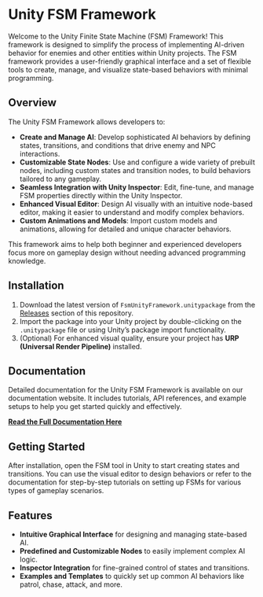 # Unity FSM Framework

Welcome to the Unity Finite State Machine (FSM) Framework! This framework is designed to simplify the process of implementing AI-driven behavior for enemies and other entities within Unity projects. The FSM framework provides a user-friendly graphical interface and a set of flexible tools to create, manage, and visualize state-based behaviors with minimal programming.

## Overview

The Unity FSM Framework allows developers to:
- **Create and Manage AI**: Develop sophisticated AI behaviors by defining states, transitions, and conditions that drive enemy and NPC interactions.
- **Customizable State Nodes**: Use and configure a wide variety of prebuilt nodes, including custom states and transition nodes, to build behaviors tailored to any gameplay.
- **Seamless Integration with Unity Inspector**: Edit, fine-tune, and manage FSM properties directly within the Unity Inspector.
- **Enhanced Visual Editor**: Design AI visually with an intuitive node-based editor, making it easier to understand and modify complex behaviors.
- **Custom Animations and Models**: Import custom models and animations, allowing for detailed and unique character behaviors.

This framework aims to help both beginner and experienced developers focus more on gameplay design without needing advanced programming knowledge.

## Installation

1. Download the latest version of `FsmUnityFramework.unitypackage` from the [Releases](https://github.com/arnaucarbonell/fsm-unity-framework/releases) section of this repository.
2. Import the package into your Unity project by double-clicking on the `.unitypackage` file or using Unity’s package import functionality.
3. (Optional) For enhanced visual quality, ensure your project has **URP (Universal Render Pipeline)** installed.

## Documentation

Detailed documentation for the Unity FSM Framework is available on our documentation website. It includes tutorials, API references, and example setups to help you get started quickly and effectively.

**[Read the Full Documentation Here](https://arnaucarbonell.github.io/fsm-unity-framework/)**

## Getting Started

After installation, open the FSM tool in Unity to start creating states and transitions. You can use the visual editor to design behaviors or refer to the documentation for step-by-step tutorials on setting up FSMs for various types of gameplay scenarios.

## Features

- **Intuitive Graphical Interface** for designing and managing state-based AI.
- **Predefined and Customizable Nodes** to easily implement complex AI logic.
- **Inspector Integration** for fine-grained control of states and transitions.
- **Examples and Templates** to quickly set up common AI behaviors like patrol, chase, attack, and more.
